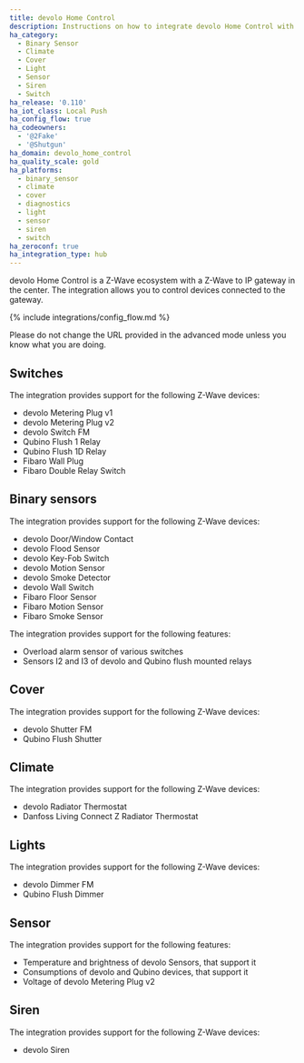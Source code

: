 ```yaml
---
title: devolo Home Control
description: Instructions on how to integrate devolo Home Control with Home Assistant.
ha_category:
  - Binary Sensor
  - Climate
  - Cover
  - Light
  - Sensor
  - Siren
  - Switch
ha_release: '0.110'
ha_iot_class: Local Push
ha_config_flow: true
ha_codeowners:
  - '@2Fake'
  - '@Shutgun'
ha_domain: devolo_home_control
ha_quality_scale: gold
ha_platforms:
  - binary_sensor
  - climate
  - cover
  - diagnostics
  - light
  - sensor
  - siren
  - switch
ha_zeroconf: true
ha_integration_type: hub
---
```


devolo Home Control is a Z-Wave ecosystem with a Z-Wave to IP gateway in the center. The integration allows you to control devices connected to the gateway.

{% include integrations/config_flow.md %}

Please do not change the URL provided in the advanced mode unless you know what you are doing.

## Switches

The integration provides support for the following Z-Wave devices:

- devolo Metering Plug v1
- devolo Metering Plug v2
- devolo Switch FM
- Qubino Flush 1 Relay
- Qubino Flush 1D Relay
- Fibaro Wall Plug
- Fibaro Double Relay Switch

## Binary sensors

The integration provides support for the following Z-Wave devices:

- devolo Door/Window Contact
- devolo Flood Sensor
- devolo Key-Fob Switch
- devolo Motion Sensor
- devolo Smoke Detector
- devolo Wall Switch
- Fibaro Floor Sensor
- Fibaro Motion Sensor
- Fibaro Smoke Sensor

The integration provides support for the following features:

- Overload alarm sensor of various switches
- Sensors I2 and I3 of devolo and Qubino flush mounted relays

## Cover

The integration provides support for the following Z-Wave devices:

- devolo Shutter FM
- Qubino Flush Shutter

## Climate

The integration provides support for the following Z-Wave devices:

- devolo Radiator Thermostat
- Danfoss Living Connect Z Radiator Thermostat

## Lights

The integration provides support for the following Z-Wave devices:

- devolo Dimmer FM
- Qubino Flush Dimmer

## Sensor

The integration provides support for the following features:

- Temperature and brightness of devolo Sensors, that support it
- Consumptions of devolo and Qubino devices, that support it
- Voltage of devolo Metering Plug v2

## Siren

The integration provides support for the following Z-Wave devices:

- devolo Siren

